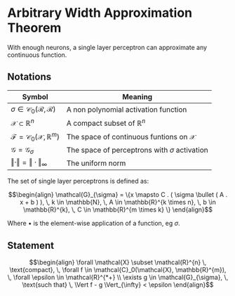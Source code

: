 # Arbitrary Width Approximation Theorem

With enough neurons, a single layer perceptron can approximate any continuous function.

## Notations

| Symbol                                                                    | Meaning                                                                           |
| ------------------------------------------------------------------------- | --------------------------------------------------------------------------------- |
| $\sigma \in \mathcal{C}_0(\mathcal{R}, \mathcal{R})$                      | A non polynomial activation function                                              |
| $\mathcal{X} \subset \mathbb{R}^{n}$                                      | A compact subset of $\mathbb{R}^{n}$                                              |
| $\mathcal{F} = \mathcal{C}_0(\mathcal{X}, \mathbb{R}^{m})$                | The space of continuous funtions on $\mathcal{X}$                                 |
| $\mathcal{G} = \mathcal{G}_{\sigma}$                                      | The space of perceptrons with $\sigma$ activation                                 |
| $\Vert \cdot \Vert = \Vert \cdot \Vert_\infty$                            | The uniform norm                                                                  |

The set of single layer perceptrons is defined as:

$$\begin{align}
\mathcal{G}_{\sigma} = \{x \mapsto C . ( \sigma \bullet ( A . x + b ) ), \, k \in \mathbb{N}, \, A \in \mathbb{R}^{k \times n}, \, b \in \mathbb{R}^{k}, \, C \in \mathbb{R}^{m \times k} \}
\end{align}$$

Where $\bullet$ is the element-wise application of a function, eg $\sigma$.

## Statement

$$\begin{align}
\forall \mathcal{X} \subset \mathcal{R}^{n} \, \text{compact}, \, \forall f \in \mathcal{C}_0(\mathcal{X}, \mathbb{R}^{m}), \, \forall \epsilon \in \mathcal{R}^{*+} \\
\exists g \in \mathcal{G}_{\sigma}, \, \text{such that} \, \Vert f - g \Vert_{\infty} < \epsilon
\end{align}$$
